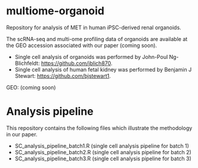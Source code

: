 # multiome-organoid

Repository for analysis of MET in human iPSC-derived renal organoids.

The scRNA-seq and multi-ome profiling data of organoids are available at the GEO accession associated with our paper (coming soon).

- Single cell analysis of organoids was performed by John-Poul Ng-Blichfeldt: https://github.com/jblich870. 
- Single cell analysis of human fetal kidney was performed by Benjamin J Stewart: https://github.com/bjstewart1.

GEO: (coming soon)

# Analysis pipeline
This repository contains the following files which illustrate the methodology in our paper.

- SC_analysis_pipeline_batch1.R (single cell analysis pipeline for batch 1)
- SC_analysis_pipeline_batch2.R (single cell analysis pipeline for batch 2)
- SC_analysis_pipeline_batch3.R (single cell analysis pipeline for batch 3)
